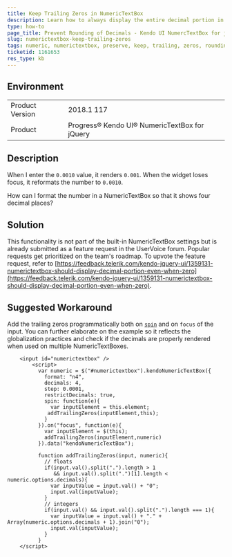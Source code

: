 ```yaml
---
title: Keep Trailing Zeros in NumericTextBox
description: Learn how to always display the entire decimal portion in the Kendo UI NumericTextBox.
type: how-to
page_title: Prevent Rounding of Decimals - Kendo UI NumercTextBox for jQuery
slug: numerictextbox-keep-trailing-zeros
tags: numeric, numerictextbox, preserve, keep, trailing, zeros, rounding, decimals, round
ticketid: 1161653
res_type: kb
---
```


## Environment

<table>
	<tr>
		<td>Product Version</td>
		<td>2018.1 117</td>
	</tr>
	<tr>
		<td>Product</td>
		<td>Progress® Kendo UI® NumericTextBox for jQuery</td>
	</tr>
</table>


## Description

When I enter the `0.0010` value, it renders `0.001`. When the widget loses focus, it reformats the number to `0.0010`.

How can I format the number in a NumericTextBox so that it shows four decimal places?

## Solution

This functionality is not part of the built-in NumericTextBox settings but is already submitted as a feature request in the UserVoice forum. Popular requests get prioritized on the team's roadmap. To upvote the feature request, refer to [https://feedback.telerik.com/kendo-jquery-ui/1359131-numerictextbox-should-display-decimal-portion-even-when-zero](https://feedback.telerik.com/kendo-jquery-ui/1359131-numerictextbox-should-display-decimal-portion-even-when-zero).

## Suggested Workaround

Add the trailing zeros programmatically both on [`spin`](/api/javascript/ui/numerictextbox/events/spin) and on `focus` of the input. You can further elaborate on the example so it reflects the globalization practices and check if the decimals are properly rendered when used on multiple NumericTextBoxes.



```dojo
	<input id="numerictextbox" />
	    <script>
	      var numeric = $("#numerictextbox").kendoNumericTextBox({
	        format: "n4",
	        decimals: 4,
	        step: 0.0001,
	        restrictDecimals: true,
	        spin: function(e){
	          var inputElement = this.element;
	         addTrailingZeros(inputElement,this);          
	        }
	      }).on("focus", function(e){
	        var inputElement = $(this);
	        addTrailingZeros(inputElement,numeric)
	      }).data("kendoNumericTextBox");

	      function addTrailingZeros(input, numeric){
	        // floats
	        if(input.val().split(".").length > 1
	           && input.val().split(".")[1].length < numeric.options.decimals){
	          var inputValue = input.val() + "0";
	          input.val(inputValue);
	        }
	        // integers
	        if(input.val() && input.val().split(".").length === 1){
	          var inputValue = input.val() + "." + Array(numeric.options.decimals + 1).join("0");
	          input.val(inputValue);
	        }          
	      }
	</script>
```
